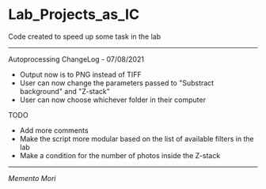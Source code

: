 # Lab_Projects_as_IC

Code created to speed up some task in the lab

-------------------------------------------------------------------------------------

Autoprocessing ChangeLog - 07/08/2021

 - Output now is to PNG instead of TIFF
 - User can now change the parameters passed to "Substract background" and "Z-stack"
 - User can now choose whichever folder in their computer

TODO

 - Add more comments
 - Make the script more modular based on the list of available filters in the lab
 - Make a condition for the number of photos inside the Z-stack

-------------------------------------------------------------------------------------



_Memento Mori_
